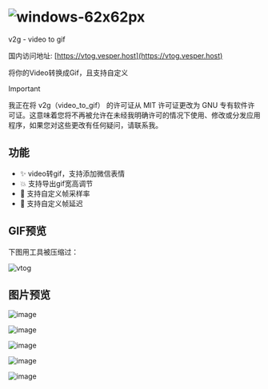 # ![windows-62x62px](https://github.com/newObjectccc/video_to_gif/assets/42132586/3d21296e-ac77-4b54-adeb-4ea18baf0d7b)

v2g - video to gif

国内访问地址: [https://vtog.vesper.host](https://vtog.vesper.host)

将你的Video转换成Gif，且支持自定义

> [!IMPORTANT]
> 我正在将 v2g（video_to_gif） 的许可证从 MIT 许可证更改为 GNU 专有软件许可证。这意味着您将不再被允许在未经我明确许可的情况下使用、修改或分发应用程序，如果您对这些更改有任何疑问，请联系我。

## 功能

- ✨ video转gif，支持添加微信表情
- 💥 支持导出gif宽高调节
- 💫 支持自定义帧采样率
- 🧨 支持自定义帧延迟

## GIF预览

下图用工具被压缩过：

![vtog](https://github.com/newObjectccc/video_to_gif/assets/42132586/5aa448ea-7b1e-4e68-b6d9-a10c084bfa4d)

## 图片预览

![image](https://github.com/newObjectccc/video_to_gif/assets/42132586/efca3768-7b8b-4397-b0a3-e71d3d008bec)

![image](https://github.com/newObjectccc/video_to_gif/assets/42132586/802ee56b-76be-443e-a992-538f95018f7c)

![image](https://github.com/newObjectccc/video_to_gif/assets/42132586/f37b7165-9ef8-41c0-9f27-61d2c18b1af8)

![image](https://github.com/newObjectccc/video_to_gif/assets/42132586/3df3bdf5-8957-4de4-85a4-55b928dbf09f)

![image](https://github.com/newObjectccc/video_to_gif/assets/42132586/ee1797ed-6a0d-4e44-8793-9ce4519d2f4d)
